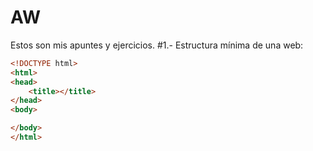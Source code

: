 # AW
Estos son mis apuntes y ejercicios.
#1.- Estructura mínima de una web:
```html
<!DOCTYPE html>
<html>
<head>
	<title></title>
</head>
<body>

</body>
</html>
```
